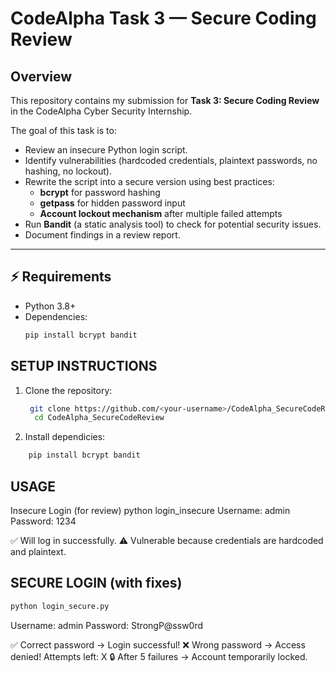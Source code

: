 # CodeAlpha Task 3 — Secure Coding Review

##  Overview
This repository contains my submission for **Task 3: Secure Coding Review** in the CodeAlpha Cyber Security Internship.

The goal of this task is to:
- Review an insecure Python login script.
- Identify vulnerabilities (hardcoded credentials, plaintext passwords, no hashing, no lockout).
- Rewrite the script into a secure version using best practices:
  - **bcrypt** for password hashing
  - **getpass** for hidden password input
  - **Account lockout mechanism** after multiple failed attempts
- Run **Bandit** (a static analysis tool) to check for potential security issues.
- Document findings in a review report.

---

## ⚡ Requirements
- Python 3.8+
- Dependencies:
  ```bash
  pip install bcrypt bandit

## SETUP INSTRUCTIONS
1. Clone the repository:
   ```bash
    git clone https://github.com/<your-username>/CodeAlpha_SecureCodeReview.git
     cd CodeAlpha_SecureCodeReview
3. Install dependicies:
```bash
    pip install bcrypt bandit
```
## USAGE
Insecure Login (for review)
python login_insecure 
 Username: admin
 Password: 1234

✅ Will log in successfully.
⚠️ Vulnerable because credentials are hardcoded and plaintext. 

## SECURE LOGIN (with fixes)
```bash
python login_secure.py
```
Username: admin
Password: StrongP@ssw0rd
   
✅ Correct password → Login successful!
❌ Wrong password → Access denied! Attempts left: X
🔒 After 5 failures → Account temporarily locked.
   
